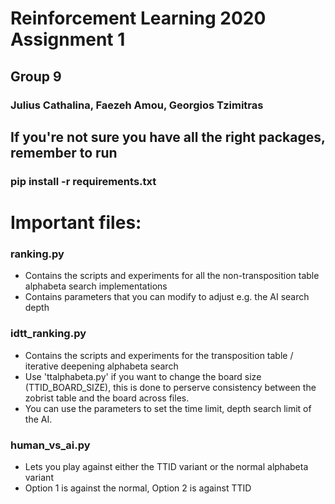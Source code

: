 # Reinforcement Learning 2020 Assignment 1
## Group 9
### Julius Cathalina, Faezeh Amou, Georgios Tzimitras

## If you're not sure you have all the right packages, remember to run
### pip install -r requirements.txt

# Important files:
### ranking.py
- Contains the scripts and experiments for all the non-transposition table alphabeta search implementations
- Contains parameters that you can modify to adjust e.g. the AI search depth

### idtt_ranking.py
- Contains the scripts and experiments for the transposition table / iterative deepening alphabeta search
- Use 'ttalphabeta.py' if you want to change the board size (TTID_BOARD_SIZE), this is done to perserve consistency between the zobrist table and the board across files.
- You can use the parameters to set the time limit, depth search limit of the AI.

### human_vs_ai.py
- Lets you play against either the TTID variant or the normal alphabeta variant
- Option 1 is against the normal, Option 2 is against TTID
